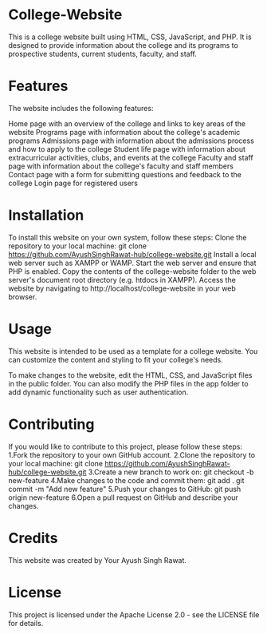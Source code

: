 # College-Website
This is a college website built using HTML, CSS, JavaScript, and PHP. It is designed to provide information about the college and its programs to prospective students, current students, faculty, and staff.
# Features
The website includes the following features:

Home page with an overview of the college and links to key areas of the website
Programs page with information about the college's academic programs
Admissions page with information about the admissions process and how to apply to the college
Student life page with information about extracurricular activities, clubs, and events at the college
Faculty and staff page with information about the college's faculty and staff members
Contact page with a form for submitting questions and feedback to the college
Login page for registered users
# Installation
To install this website on your own system, follow these steps:
Clone the repository to your local machine:
git clone https://github.com/AyushSinghRawat-hub/college-website.git
Install a local web server such as XAMPP or WAMP.
Start the web server and ensure that PHP is enabled.
Copy the contents of the college-website folder to the web server's document root directory (e.g. htdocs in XAMPP).
Access the website by navigating to http://localhost/college-website in your web browser.
# Usage
This website is intended to be used as a template for a college website. You can customize the content and styling to fit your college's needs.

To make changes to the website, edit the HTML, CSS, and JavaScript files in the public folder. You can also modify the PHP files in the app folder to add dynamic functionality such as user authentication.

# Contributing
If you would like to contribute to this project, please follow these steps:
1.Fork the repository to your own GitHub account.
2.Clone the repository to your local machine:
git clone https://github.com/AyushSinghRawat-hub/college-website.git
3.Create a new branch to work on:
git checkout -b new-feature
4.Make changes to the code and commit them:
git add .
git commit -m "Add new feature"
5.Push your changes to GitHub:
git push origin new-feature
6.Open a pull request on GitHub and describe your changes.
# Credits
This website was created by Your Ayush Singh Rawat.
# License
This project is licensed under the Apache License 2.0 - see the LICENSE file for details.

